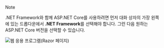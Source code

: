   > [!NOTE]
  > .NET Framework와 함께 ASP.NET Core를 사용하려면 먼저 대화 상자의 가장 왼쪽에 있는 드롭다운에서 **.NET Framework**를 선택해야 합니다. 그런 다음 원하는 ASP.NET Core 버전을 선택할 수 있습니다.

  ![웹 응용 프로그램(Razor 페이지)](../tutorials/razor-pages/razor-pages-start/_static/np2.png)

